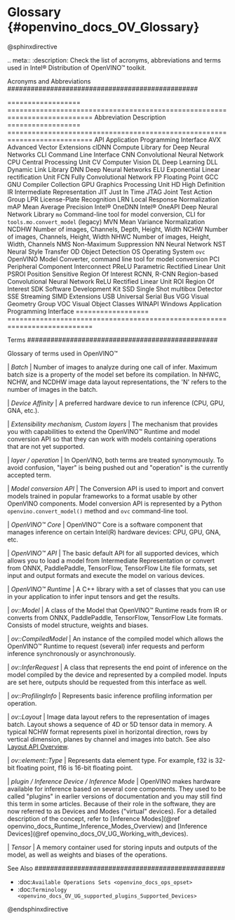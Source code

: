 # Glossary {#openvino_docs_OV_Glossary}

@sphinxdirective

.. meta::
   :description: Check the list of acronyms, abbreviations and terms used in
                 Intel® Distribution of OpenVINO™ toolkit.


Acronyms and Abbreviations
#################################################

==================  ===========================================================================
 Abbreviation        Description
==================  ===========================================================================
 API                 Application Programming Interface
 AVX                 Advanced Vector Extensions
 clDNN               Compute Library for Deep Neural Networks
 CLI                 Command Line Interface
 CNN                 Convolutional Neural Network
 CPU                 Central Processing Unit
 CV                  Computer Vision
 DL                  Deep Learning
 DLL                 Dynamic Link Library
 DNN                 Deep Neural Networks
 ELU                 Exponential Linear rectification Unit
 FCN                 Fully Convolutional Network
 FP                  Floating Point
 GCC                 GNU Compiler Collection
 GPU                 Graphics Processing Unit
 HD                  High Definition
 IR                  Intermediate Representation
 JIT                 Just In Time
 JTAG                Joint Test Action Group
 LPR                 License-Plate Recognition
 LRN                 Local Response Normalization
 mAP                 Mean Average Precision
 Intel® OneDNN       Intel® OneAPI Deep Neural Network Library
 `mo`                Command-line tool for model conversion, CLI for ``tools.mo.convert_model`` (legacy)
 MVN                 Mean Variance Normalization
 NCDHW               Number of images, Channels, Depth, Height, Width
 NCHW                Number of images, Channels, Height, Width
 NHWC                Number of images, Height, Width, Channels
 NMS                 Non-Maximum Suppression
 NN                  Neural Network
 NST                 Neural Style Transfer
 OD                  Object Detection
 OS                  Operating System
 `ovc`               OpenVINO Model Converter, command line tool for model conversion
 PCI                 Peripheral Component Interconnect
 PReLU               Parametric Rectified Linear Unit
 PSROI               Position Sensitive Region Of Interest
 RCNN, R-CNN         Region-based Convolutional Neural Network
 ReLU                Rectified Linear Unit
 ROI                 Region Of Interest
 SDK                 Software Development Kit
 SSD                 Single Shot multibox Detector
 SSE                 Streaming SIMD Extensions
 USB                 Universal Serial Bus
 VGG                 Visual Geometry Group
 VOC                 Visual Object Classes
 WINAPI              Windows Application Programming Interface
==================  ===========================================================================


Terms
#################################################

Glossary of terms used in OpenVINO™


| *Batch*
|   Number of images to analyze during one call of infer. Maximum batch size is a property of the model set before its compilation. In NHWC, NCHW, and NCDHW image data layout representations, the 'N' refers to the number of images in the batch.

| *Device Affinity*
|   A preferred hardware device to run inference (CPU, GPU, GNA, etc.).

| *Extensibility mechanism, Custom layers*
|   The mechanism that provides you with capabilities to extend the OpenVINO™ Runtime and model conversion API so that they can work with models containing operations that are not yet supported.

| *layer / operation*
|   In OpenVINO, both terms are treated synonymously. To avoid confusion, "layer" is being pushed out and "operation" is the currently accepted term.

| *Model conversion API*
|   The Conversion API is used to import and convert models trained in popular frameworks to a format usable by other OpenVINO components. Model conversion API is represented by a Python ``openvino.convert_model()`` method  and ``ovc`` command-line tool.

| *OpenVINO™ Core*
|   OpenVINO™ Core is a software component that manages inference on certain Intel(R) hardware devices: CPU, GPU, GNA, etc.

| *OpenVINO™ API*
|   The basic default API for all supported devices, which allows you to load a model from Intermediate Representation or convert from ONNX, PaddlePaddle, TensorFlow, TensorFlow Lite file formats, set input and output formats and execute the model on various devices.

| *OpenVINO™ Runtime*
|   A C++ library with a set of classes that you can use in your application to infer input tensors and get the results.

| *ov::Model*
|   A class of the Model that OpenVINO™ Runtime reads from IR or converts from ONNX, PaddlePaddle, TensorFlow, TensorFlow Lite formats. Consists of model structure, weights and biases.

| *ov::CompiledModel*
|   An instance of the compiled model which allows the OpenVINO™ Runtime to request (several) infer requests and perform inference synchronously or asynchronously.

| *ov::InferRequest*
|   A class that represents the end point of inference on the model compiled by the device and represented by a compiled model. Inputs are set here, outputs should be requested from this interface as well.

| *ov::ProfilingInfo*
|   Represents basic inference profiling information per operation.

| *ov::Layout*
|   Image data layout refers to the representation of images batch. Layout shows a sequence of 4D or 5D tensor data in memory. A typical NCHW format represents pixel in horizontal direction, rows by vertical dimension, planes by channel and images into batch. See also [Layout API Overview](./OV_Runtime_UG/layout_overview.md).

| *ov::element::Type*
|   Represents data element type. For example, f32 is 32-bit floating point, f16 is 16-bit floating point.

| *plugin / Inference Device / Inference Mode*
|   OpenVINO makes hardware available for inference based on several core components. They used to be called "plugins" in earlier versions of documentation and you may still find this term in some articles. Because of their role in the software, they are now referred to as Devices and Modes ("virtual" devices). For a detailed description of the concept, refer to [Inference Modes](@ref openvino_docs_Runtime_Inference_Modes_Overview) and [Inference Devices](@ref openvino_docs_OV_UG_Working_with_devices).

| *Tensor*
|   A memory container used for storing inputs and outputs of the model, as well as weights and biases of the operations.


See Also
#################################################
* :doc:`Available Operations Sets <openvino_docs_ops_opset>`
* :doc:`Terminology <openvino_docs_OV_UG_supported_plugins_Supported_Devices>`


@endsphinxdirective

